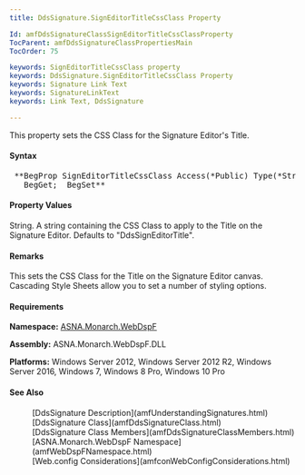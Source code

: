 ```yaml
---
title: DdsSignature.SignEditorTitleCssClass Property

Id: amfDdsSignatureClassSignEditorTitleCssClassProperty
TocParent: amfDdsSignatureClassPropertiesMain
TocOrder: 75

keywords: SignEditorTitleCssClass property
keywords: DdsSignature.SignEditorTitleCssClass Property
keywords: Signature Link Text
keywords: SignatureLinkText
keywords: Link Text, DdsSignature

---
```


This property sets the CSS Class for the Signature Editor's Title.

#### Syntax
<pre class="prettyprint"> **BegProp SignEditorTitleCssClass Access(*Public) Type(*String)
   BegGet;  BegSet** </pre>

#### Property Values
String. A string containing the CSS Class to apply to the Title on the Signature Editor. Defaults to "DdsSignEditorTitle".

#### Remarks
This sets the CSS Class for the Title on the Signature Editor canvas. Cascading Style Sheets allow you to set a number of styling options.

#### Requirements
**Namespace:** [ASNA.Monarch.WebDspF](amfWebDspFNamespace.html)

**Assembly:** ASNA.Monarch.WebDspF.DLL

**Platforms:** Windows Server 2012, Windows Server 2012 R2, Windows Server 2016, Windows 7, Windows 8 Pro, Windows 10 Pro

#### See Also
<dl>
        <dd>[DdsSignature Description](amfUnderstandingSignatures.html)</dd>
        <dd>[DdsSignature Class](amfDdsSignatureClass.html)</dd>
        <dd>[DdsSignature Class Members](amfDdsSignatureClassMembers.html)</dd>
        <dd>[ASNA.Monarch.WebDspF Namespace](amfWebDspFNamespace.html)</dd>
        <dd>[Web.config Considerations](amfconWebConfigConsiderations.html)</dd>
</dl>

